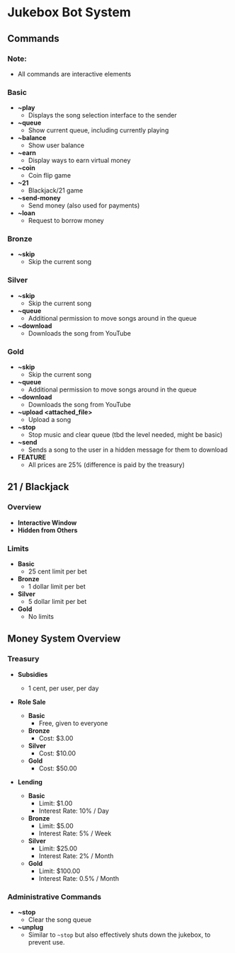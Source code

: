 # Jukebox Bot System

## Commands

### Note:
- All commands are interactive elements

### Basic
- **~play**                      
    - Displays the song selection interface to the sender
- **~queue**                     
    - Show current queue, including currently playing
- **~balance**                   
    - Show user balance
- **~earn**                      
    - Display ways to earn virtual money
- **~coin**                      
    - Coin flip game
- **~21**                        
    - Blackjack/21 game
- **~send-money**
    - Send money (also used for payments)
- **~loan**
    - Request to borrow money

### Bronze
- **~skip**                      
    - Skip the current song

### Silver
- **~skip**                      
    - Skip the current song
- **~queue**                     
    - Additional permission to move songs around in the queue
- **~download <song name>**      
    - Downloads the song from YouTube

### Gold
- **~skip**                      
    - Skip the current song
- **~queue**                     
    - Additional permission to move songs around in the queue
- **~download <song name>**      
    - Downloads the song from YouTube
- **~upload <attached_file>**    
    - Upload a song
- **~stop**                      
    - Stop music and clear queue (tbd the level needed, might be basic)
- **~send**                      
    - Sends a song to the user in a hidden message for them to download
- **FEATURE**                    
    - All prices are 25% (difference is paid by the treasury)


## 21 / Blackjack

### Overview
- **Interactive Window**
- **Hidden from Others**

### Limits
- **Basic**                     
    - 25 cent limit per bet
- **Bronze**                    
    - 1 dollar limit per bet
- **Silver**                    
    - 5 dollar limit per bet
- **Gold**                      
    - No limits

## Money System Overview

### Treasury
- **Subsidies**
    - 1 cent, per user, per day

- **Role Sale**
    - **Basic**
        - Free, given to everyone
    - **Bronze**
        - Cost: $3.00
    - **Silver**
        - Cost: $10.00
    - **Gold**
        - Cost: $50.00

- **Lending**
    - **Basic**
        - Limit: $1.00
        - Interest Rate: 10% / Day
    - **Bronze**
        - Limit: $5.00
        - Interest Rate: 5% / Week
    - **Silver**
        - Limit: $25.00
        - Interest Rate: 2% / Month
    - **Gold**
        - Limit: $100.00
        - Interest Rate: 0.5% / Month

### Administrative Commands
- **~stop**                
    - Clear the song queue
- **~unplug**
    - Similar to `~stop` but also effectively shuts down the jukebox, to prevent use.
